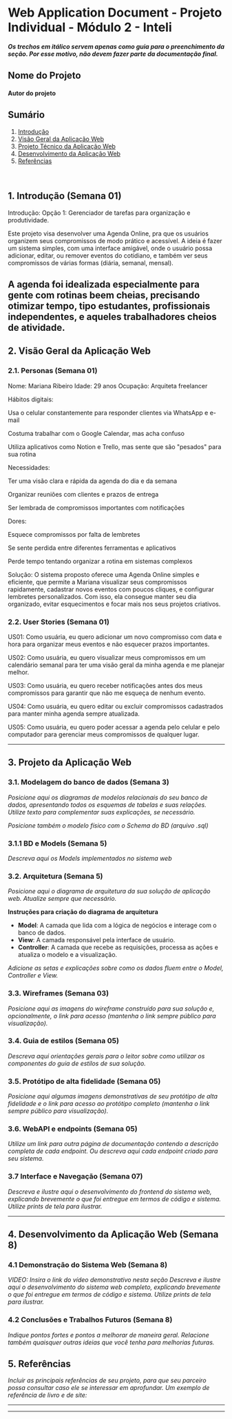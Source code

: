 # Web Application Document - Projeto Individual - Módulo 2 - Inteli

**_Os trechos em itálico servem apenas como guia para o preenchimento da seção. Por esse motivo, não devem fazer parte da documentação final._**

## Nome do Projeto

#### Autor do projeto

## Sumário

1. [Introdução](#c1)  
2. [Visão Geral da Aplicação Web](#c2)  
3. [Projeto Técnico da Aplicação Web](#c3)  
4. [Desenvolvimento da Aplicação Web](#c4)  
5. [Referências](#c5)  

<br>

## <a name="c1"></a>1. Introdução (Semana 01)

Introdução: Opção 1: Gerenciador de tarefas para organização e produtividade.

Este projeto visa desenvolver uma Agenda Online, pra que os usuários organizem seus compromissos de modo prático e acessível. A ideia é fazer um sistema simples, com uma interface amigável, onde o usuário possa adicionar, editar, ou remover eventos do cotidiano, e também ver seus compromissos de várias formas (diária, semanal, mensal).

A agenda foi idealizada especialmente para gente com rotinas beem cheias, precisando otimizar tempo, tipo estudantes, profissionais independentes, e aqueles trabalhadores cheios de atividade.
---

## <a name="c2"></a>2. Visão Geral da Aplicação Web

### 2.1. Personas (Semana 01)

Nome: Mariana Ribeiro
Idade: 29 anos
Ocupação: Arquiteta freelancer

Hábitos digitais:

Usa o celular constantemente para responder clientes via WhatsApp e e-mail

Costuma trabalhar com o Google Calendar, mas acha confuso

Utiliza aplicativos como Notion e Trello, mas sente que são "pesados" para sua rotina

Necessidades:

Ter uma visão clara e rápida da agenda do dia e da semana

Organizar reuniões com clientes e prazos de entrega

Ser lembrada de compromissos importantes com notificações

Dores:

Esquece compromissos por falta de lembretes

Se sente perdida entre diferentes ferramentas e aplicativos

Perde tempo tentando organizar a rotina em sistemas complexos

Solução:
O sistema proposto oferece uma Agenda Online simples e eficiente, que permite a Mariana visualizar seus compromissos rapidamente, cadastrar novos eventos com poucos cliques, e configurar lembretes personalizados. Com isso, ela consegue manter seu dia organizado, evitar esquecimentos e focar mais nos seus projetos criativos.

### 2.2. User Stories (Semana 01)

US01:
Como usuária,
eu quero adicionar um novo compromisso com data e hora
para organizar meus eventos e não esquecer prazos importantes.

US02:
Como usuária,
eu quero visualizar meus compromissos em um calendário semanal
para ter uma visão geral da minha agenda e me planejar melhor.

US03:
Como usuária,
eu quero receber notificações antes dos meus compromissos
para garantir que não me esqueça de nenhum evento.

US04:
Como usuária,
eu quero editar ou excluir compromissos cadastrados
para manter minha agenda sempre atualizada.

US05:
Como usuária,
eu quero poder acessar a agenda pelo celular e pelo computador
para gerenciar meus compromissos de qualquer lugar.


---

## <a name="c3"></a>3. Projeto da Aplicação Web

### 3.1. Modelagem do banco de dados  (Semana 3)

*Posicione aqui os diagramas de modelos relacionais do seu banco de dados, apresentando todos os esquemas de tabelas e suas relações. Utilize texto para complementar suas explicações, se necessário.*

*Posicione também o modelo físico com o Schema do BD (arquivo .sql)*

### 3.1.1 BD e Models (Semana 5)
*Descreva aqui os Models implementados no sistema web*

### 3.2. Arquitetura (Semana 5)

*Posicione aqui o diagrama de arquitetura da sua solução de aplicação web. Atualize sempre que necessário.*

**Instruções para criação do diagrama de arquitetura**  
- **Model**: A camada que lida com a lógica de negócios e interage com o banco de dados.
- **View**: A camada responsável pela interface de usuário.
- **Controller**: A camada que recebe as requisições, processa as ações e atualiza o modelo e a visualização.
  
*Adicione as setas e explicações sobre como os dados fluem entre o Model, Controller e View.*

### 3.3. Wireframes (Semana 03)

*Posicione aqui as imagens do wireframe construído para sua solução e, opcionalmente, o link para acesso (mantenha o link sempre público para visualização).*

### 3.4. Guia de estilos (Semana 05)

*Descreva aqui orientações gerais para o leitor sobre como utilizar os componentes do guia de estilos de sua solução.*


### 3.5. Protótipo de alta fidelidade (Semana 05)

*Posicione aqui algumas imagens demonstrativas de seu protótipo de alta fidelidade e o link para acesso ao protótipo completo (mantenha o link sempre público para visualização).*

### 3.6. WebAPI e endpoints (Semana 05)

*Utilize um link para outra página de documentação contendo a descrição completa de cada endpoint. Ou descreva aqui cada endpoint criado para seu sistema.*  

### 3.7 Interface e Navegação (Semana 07)

*Descreva e ilustre aqui o desenvolvimento do frontend do sistema web, explicando brevemente o que foi entregue em termos de código e sistema. Utilize prints de tela para ilustrar.*

---

## <a name="c4"></a>4. Desenvolvimento da Aplicação Web (Semana 8)

### 4.1 Demonstração do Sistema Web (Semana 8)

*VIDEO: Insira o link do vídeo demonstrativo nesta seção*
*Descreva e ilustre aqui o desenvolvimento do sistema web completo, explicando brevemente o que foi entregue em termos de código e sistema. Utilize prints de tela para ilustrar.*

### 4.2 Conclusões e Trabalhos Futuros (Semana 8)

*Indique pontos fortes e pontos a melhorar de maneira geral.*
*Relacione também quaisquer outras ideias que você tenha para melhorias futuras.*



## <a name="c5"></a>5. Referências

_Incluir as principais referências de seu projeto, para que seu parceiro possa consultar caso ele se interessar em aprofundar. Um exemplo de referência de livro e de site:_<br>

---
---
